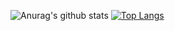 ![Anurag's github stats](https://github-readme-stats.vercel.app/api?username=KillianG&count_private=true&show_icons=true&theme=dark)
[![Top Langs](https://github-readme-stats.vercel.app/api/top-langs/?username=KillianG&count_private=true&show_icons=true&theme=dark)](https://github.com/anuraghazra/github-readme-stats)

